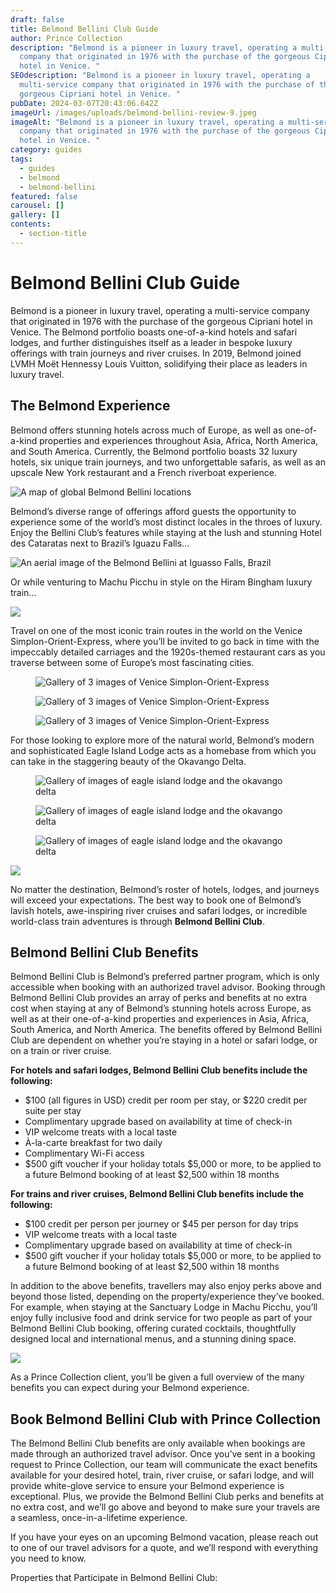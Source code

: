 ```yaml
---
draft: false
title: Belmond Bellini Club Guide
author: Prince Collection
description: "Belmond is a pioneer in luxury travel, operating a multi-service
  company that originated in 1976 with the purchase of the gorgeous Cipriani
  hotel in Venice. "
SEOdescription: "Belmond is a pioneer in luxury travel, operating a
  multi-service company that originated in 1976 with the purchase of the
  gorgeous Cipriani hotel in Venice. "
pubDate: 2024-03-07T20:43:06.642Z
imageUrl: /images/uploads/belmond-bellini-review-9.jpeg
imageAlt: "Belmond is a pioneer in luxury travel, operating a multi-service
  company that originated in 1976 with the purchase of the gorgeous Cipriani
  hotel in Venice. "
category: guides
tags:
  - guides
  - belmond
  - belmond-bellini
featured: false
carousel: []
gallery: []
contents:
  - section-title
---
```

# Belmond Bellini Club Guide

Belmond is a pioneer in luxury travel, operating a multi-service company that originated in 1976 with the purchase of the gorgeous Cipriani hotel in Venice. The Belmond portfolio boasts one-of-a-kind hotels and safari lodges, and further distinguishes itself as a leader in bespoke luxury offerings with train journeys and river cruises. In 2019, Belmond joined LVMH Moët Hennessy Louis Vuitton, solidifying their place as leaders in luxury travel. 

## The Belmond Experience

Belmond offers stunning hotels across much of Europe, as well as one-of-a-kind properties and experiences throughout Asia, Africa, North America, and South America. Currently, the Belmond portfolio boasts 32 luxury hotels, six unique train journeys, and two unforgettable safaris, as well as an upscale New York restaurant and a French riverboat experience.

![A map of global Belmond Bellini locations](/images/uploads/belmond-bellini-review-1.png "A map of global Belmond Bellini locations")

Belmond’s diverse range of offerings afford guests the opportunity to experience some of the world’s most distinct locales in the throes of luxury. Enjoy the Bellini Club’s features while staying at the lush and stunning Hotel des Cataratas next to Brazil’s Iguazu Falls… 

![An aerial image of the Belmond Bellini at Iguasso Falls, Brazil](/images/uploads/belmond-bellini-review-2.png)

Or while venturing to Machu Picchu in style on the Hiram Bingham luxury train…

![](/images/uploads/belmond-bellini-review-3.jpeg)

Travel on one of the most iconic train routes in the world on the Venice Simplon-Orient-Express, where you’ll be invited to go back in time with the impeccably detailed carriages and the 1920s-themed restaurant cars as you traverse between some of Europe’s most fascinating cities.

<div class="row row-cols-1 row-cols-lg-3 g-3 py-3 px-0">
  <div class="col">
    <figure>
        <img alt="Gallery of 3 images of Venice Simplon-Orient-Express" class="grid-image" src="/images/uploads/belmond-bellini-review-4.jpg" />
       <!-- <figcaption>Fig.1 - The Venice Simplon-Orient-Express</figcaption>-->
    </figure>
  </div>
  <div class="col">
    <figure>
        <img alt="Gallery of 3 images of Venice Simplon-Orient-Express" class="grid-image" src="/images/uploads/belmond-bellini-review-5.jpg" />
        <!--<figcaption>Fig.2 - The Venice Simplon-Orient-Express</figcaption>-->
    </figure>
  </div>
  <div class="col">
    <figure>
        <img alt="Gallery of 3 images of Venice Simplon-Orient-Express" class="grid-image" src="/images/uploads/belmond-bellini-review-6.jpg" />
        <!--<figcaption>Fig.3 - The Venice Simplon-Orient-Express</figcaption>-->
      </figure>
  </div>
</div>

For those looking to explore more of the natural world, Belmond’s modern and sophisticated Eagle Island Lodge acts as a homebase from which you can take in the staggering beauty of the Okavango Delta.

<div class="row row-cols-1 row-cols-lg-3 g-3 py-3 px-0">
  <div class="col">
    <figure>
        <img alt="Gallery of images of eagle island lodge and the okavango delta" class="grid-image" src="/images/uploads/belmond-bellini-review-7.jpeg" />
    </figure>
  </div>
  <div class="col">
    <figure>
        <img alt="Gallery of images of eagle island lodge and the okavango delta" class="grid-image" src="/images/uploads/belmond-bellini-review-8.jpeg" />
    </figure>
  </div>
  <div class="col">
    <figure>
        <img alt="Gallery of images of eagle island lodge and the okavango delta" class="grid-image" src="/images/uploads/belmond-bellini-review-9.jpeg" />
      </figure>
  </div>
</div>

![](/images/uploads/belmond-bellini-review-10.jpeg)

No matter the destination, Belmond’s roster of hotels, lodges, and journeys will exceed your expectations. The best way to book one of Belmond’s lavish hotels, awe-inspiring river cruises and safari lodges, or incredible world-class train adventures is through **Belmond Bellini Club**.

## Belmond Bellini Club Benefits

Belmond Bellini Club is Belmond’s preferred partner program, which is only accessible when booking with an authorized travel advisor. Booking through Belmond Bellini Club provides an array of perks and benefits at no extra cost when staying at any of Belmond’s stunning hotels across Europe, as well as at their one-of-a-kind properties and experiences in Asia, Africa, South America, and North America. The benefits offered by Belmond Bellini Club are dependent on whether you’re staying in a hotel or safari lodge, or on a train or river cruise.

**For hotels and safari lodges, Belmond Bellini Club benefits include the following:**

* $100 (all figures in USD) credit per room per stay, or $220 credit per suite per stay
* Complimentary upgrade based on availability at time of check-in
* VIP welcome treats with a local taste
* À-la-carte breakfast for two daily
* Complimentary Wi-Fi access
* $500 gift voucher if your holiday totals $5,000 or more, to be applied to a future Belmond booking of at least $2,500 within 18 months

**For trains and river cruises, Belmond Bellini Club benefits include the following:**

* $100 credit per person per journey or $45 per person for day trips
* VIP welcome treats with a local taste
* Complimentary upgrade based on availability at time of check-in
* $500 gift voucher if your holiday totals $5,000 or more, to be applied to a future Belmond booking of at least $2,500 within 18 months

In addition to the above benefits, travellers may also enjoy perks above and beyond those listed, depending on the property/experience they’ve booked. For example, when staying at the Sanctuary Lodge in Machu Picchu, you’ll enjoy fully inclusive food and drink service for two people as part of your Belmond Bellini Club booking, offering curated cocktails, thoughtfully designed local and international menus, and a stunning dining space.

![](/images/uploads/belmond-bellini-review-11.jpeg)

As a Prince Collection client, you’ll be given a full overview of the many benefits you can expect during your Belmond experience.

## Book Belmond Bellini Club with Prince Collection

The Belmond Bellini Club benefits are only available when bookings are made through an authorized travel advisor. Once you’ve sent in a booking request to Prince Collection, our team will communicate the exact benefits available for your desired hotel, train, river cruise, or safari lodge, and will provide white-glove service to ensure your Belmond experience is exceptional. Plus, we provide the Belmond Bellini Club perks and benefits at no extra cost, and we’ll go above and beyond to make sure your travels are a seamless, once-in-a-lifetime experience.

If you have your eyes on an upcoming Belmond vacation, please reach out to one of our travel advisors for a quote, and we’ll respond with everything you need to know.

Properties that Participate in Belmond Bellini Club:
